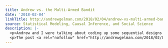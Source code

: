 ```yaml
---
title: Andrew vs. the Multi-Armed Bandit
date: '2018-02-04'
linkTitle: http://andrewgelman.com/2018/02/04/andrew-vs-multi-armed-bandit/
source: Statistical Modeling, Causal Inference, and Social Science
description: |-
  <p>Andrew and I were talking about coding up some sequential designs for A/B testing in Stan the other week. I volunteered to do the legwork and implement some examples. The literature is very accessible these days&#8212;it can be found under the subject heading &#8220;multi-armed bandits.&#8221; There&#8217;s even a Wikipedia page on multi-armed bandits that lays [&#8230;]</p>
  <p>The post <a rel="nofollow" href="http://andrewgelman.com/2018/02/04/andrew-vs-multi-armed-bandit/">Andrew vs. the Mu
---
```

